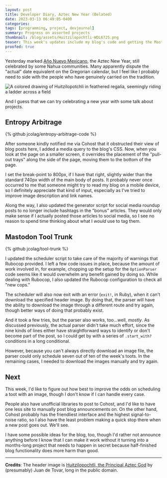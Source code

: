 ```yaml
---
layout: post
title: Developer Diary, Aztec New Year (Belated)
date: 2023-03-13 06:49:05-0400
categories:
tags: [programming, project, devjournal]
summary: Progress on assorted projects
thumbnail: /blog/assets/Huitzilopochtli-WDL6725.png
teaser: This week's updates include my blog's code and getting the Mastodon scheduler to (almost) work.
proofed: true
---
```


Yesterday marked [Año Nuevo Mexicano](https://en.wikipedia.org/wiki/Aztec_New_Year), the Aztec New Year, still celebrated by some Nahua communities.  Many apparently dispute the "actual" date equivalent on the Gregorian calendar, but I feel like I probably need to side with the people who have genuinely carried on the tradition.

![A colored drawing of Huitzilopotchli in feathered regalia, seemingly riding a ladder across a field](/blog/assets/Huitzilopochtli-WDL6725.png "I can't quite figure out where, but Huitzilopotchli seems to figure in to the holiday, somehow, and I couldn't find any pictures of Nahua people celebrating the new year")

And I guess that we can try celebrating a new year with some talk about projects.

## Entropy Arbitrage

{% github jcolag/entropy-arbitrage-code %}

After someone kindly notified me via Cohost that it obstructed their view of blog posts here, I added a media query to the blog's CSS.  Now, when you look at the page on a smaller screen, it overrides the placement of the "pull-out trays" along the side of the page, moving them to the bottom of the page.

I set the break-point to 800px, if I have that right, slightly wider than the standard 740px width of the main body of posts.  It probably never once occurred to me that someone might try to read my blog on a mobile device, so I definitely appreciate that kind of input, especially as I've tried to improve image description and link names.

Along the way, I also updated the generator script for social media roundup posts to no longer include hashtags in the "bonus" articles.  They would only make sense if I actually posted those articles to social media, so I see no reason to spend time thinking about what I *would* use to tag them.

## Mastodon Tool Trunk

{% github jcolag/tool-trunk %}

I updated the scheduler script to take care of the majority of warnings that Rubocop provided.  I left a few code issues in place, because the amount of work involved in, for example, chopping up the setup for the `OptionParser` code seems like it would overwhelm any benefit gained by doing so.  While dealing with Rubocop, I also updated the Rubocop configuration to check all "new cops."

The scheduler will also now exit with an error (`exit!`, in Ruby), when it can't download the specified header image.  By doing that, the parser will have the ability to download the image through a different route and try again, though better ways of doing that probably exist.

And it took a few tries, but the parser also works, too...well, *mostly*.  As discussed previously, the actual parser didn't take much effort, since the nine kinds of lines either have straightforward ways to identify or don't become part of the post, so I could get by with a series of `.start_with?` conditions in a long conditional.

However, because you can't always directly download an image file, the parser could only schedule seven out of ten of the week's toots.  In the remaining cases, I needed to download the images manually and try again.

## Next

This week, I'd like to figure out how best to improve the odds on scheduling a toot with an image, though I don't know if I can handle every case.

People also have unofficial libraries to post to Cohost, and I'd like to have one less site to manually post blog announcements on.  On the other hand, Cohost probably has the friendliest interface and the highest signal-to-noise ratio, so I also have the least problem making a quick stop there when a new post goes out.  We'll see.

I have some possible ideas for the blog, too, though I'd rather not announce anything before I know that I can make it work without it turning into a months-long project that needs to happen in secret because half-finished blog functionality does more harm than good.

* * *

**Credits**:  The header image is [Huitzilopochtli, the Principal Aztec God](https://commons.wikimedia.org/wiki/File:Huitzilopochtli,_the_Principal_Aztec_God_WDL6725.png) by (presumably) Juan de Tovar, long in the public domain.
